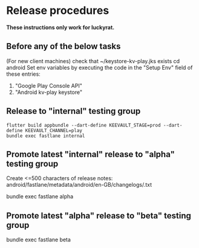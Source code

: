 # Release procedures

**These instructions only work for luckyrat.**

## Before any of the below tasks

(For new client machines) check that ~/keystore-kv-play.jks exists
cd android
Set env variables by executing the code in the "Setup Env" field of these entries:
1. "Google Play Console API"
2. "Android kv-play keystore"

## Release to "internal" testing group

```
flutter build appbundle --dart-define KEEVAULT_STAGE=prod --dart-define KEEVAULT_CHANNEL=play
bundle exec fastlane internal
```

## Promote latest "internal" release to "alpha" testing group

Create <=500 characters of release notes: android/fastlane/metadata/android/en-GB/changelogs/<release number>.txt

bundle exec fastlane alpha

## Promote latest "alpha" release to "beta" testing group

bundle exec fastlane beta